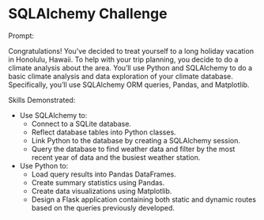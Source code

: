 # SQLAlchemy Challenge
Prompt:

Congratulations! You've decided to treat yourself to a long holiday vacation in Honolulu, Hawaii. To help with your trip planning, you decide to do a climate analysis about the area. You’ll use Python and SQLAlchemy to do a basic climate analysis and data exploration of your climate database. Specifically, you’ll use SQLAlchemy ORM queries, Pandas, and Matplotlib.

Skills Demonstrated:

- Use SQLAlchemy to:
    - Connect to a SQLite database.
    - Reflect database tables into Python classes.
    - Link Python to the database by creating a SQLAlchemy session.
    - Query the database to find weather data and filter by the most recent year of data and the busiest weather station.
- Use Python to:
    - Load query results into Pandas DataFrames.
    - Create summary statistics using Pandas.
    - Create data visualizations using Matplotlib.
    - Design a Flask application containing both static and dynamic routes based on the queries previously developed.


